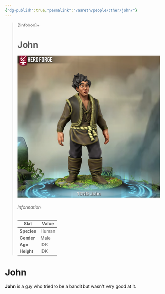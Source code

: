 ```yaml
---
{"dg-publish":true,"permalink":"/aareth/people/other/john/"}
---
```


> [!infobox]+
> # John
> ![john.png|250](/img/user/media/john.png)
> ###### Information
> | Stat | Value |
> | ---- | ---- |
> | **Species** | Human |
> | **Gender** | Male |
> | **Age** | IDK |
> | **Height** | IDK |
# John
**John** is a guy who tried to be a bandit but wasn't very good at it.